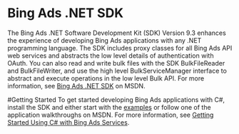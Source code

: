 
# Bing Ads .NET SDK

The Bing Ads .NET Software Development Kit (SDK) Version 9.3 enhances the experience of developing Bing Ads applications with any .NET programming language. The SDK includes proxy classes for all Bing Ads API web services and abstracts the low level details of authentication with OAuth. You can also read and write bulk files with the SDK BulkFileReader and BulkFileWriter, and use the high level BulkServiceManager interface to abstract and execute operations in the low level Bulk API. For more information, see [Bing Ads .NET SDK](https://msdn.microsoft.com/en-US/library/bing-ads-net-sdk.aspx) on MSDN.

#Getting Started
To get started developing Bing Ads applications with C#, install the SDK and either start with the [examples](https://github.com/bing-ads-sdk/BingAds-dotNet-SDK/tree/master/examples) or follow one of the application walkthroughs on MSDN. For more information, see [Getting Started Using C# with Bing Ads Services](https://msdn.microsoft.com/en-US/library/bing-ads-overview-getting-started-csharp-visual-basic-with-web-services.aspx). 
